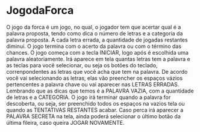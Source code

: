 # JogodaForca
O jogo da forca é um jogo, no qual, o jogador tem que acertar qual é a palavra proposta, tendo como dica o número de letras e a categoria da palavra proposta. A cada letra errada, a quantidade de jogadas restantes diminui. O jogo termina com o acerto da palavra ou com o término das chances.
O jogo começa com a tecla INICIAR, logo após é escolhida uma palavra aleatoriamente. Irá aparece em tela quantas letras tem a palavra e as teclas para você selecionar, ou seja os botões do teclado, correnpondentes as letras que você acha que tem na palavra. De acordo você vai selecionando as letras, elas vão preencher os espaços vázios pertencentes a palavra chave ou vai aparecer nas LETRAS ERRADAS. Lembrando que as dicas que temos é a PALAVRA VAZIA, com a quantidade de letras e a CATEGORIA. O jogo irá terminar quando a palavra for descoberta, ou seja, ser preenchido todos os espaços na vazios tela ou quando as TENTATIVAS RESTANTES acabar. Caso perca irá aparecer a PALAVRA SECRETA na tela, ainda poderá selecionar o último botão da última fileira, caso queira JOGAR NOVAMENTE.
